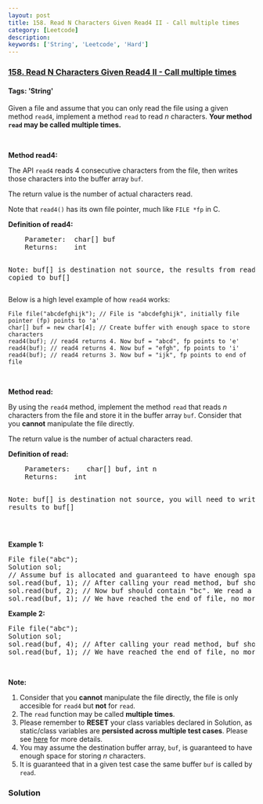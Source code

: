```yaml
---
layout: post
title: 158. Read N Characters Given Read4 II - Call multiple times
category: [Leetcode]
description: 
keywords: ['String', 'Leetcode', 'Hard']
---
```

### [158. Read N Characters Given Read4 II - Call multiple times](https://leetcode.com/problems/read-n-characters-given-read4-ii-call-multiple-times)

#### Tags: 'String'

<div class="content__u3I1 question-content__JfgR"><div><p>Given a file and assume that you can only read the file using a given method <code>read4</code>, implement a method <code>read</code> to read <em>n</em> characters. <strong>Your method <code>read</code> may be called multiple times.</strong></p>
<p> </p>
<p><b>Method read4: </b></p>
<p>The API <code>read4</code> reads 4 consecutive characters from the file, then writes those characters into the buffer array <code>buf</code>.</p>
<p>The return value is the number of actual characters read.</p>
<p>Note that <code>read4()</code> has its own file pointer, much like <code>FILE *fp</code> in C.</p>
<p><b>Definition of read4:</b></p>
<pre>    Parameter:  char[] buf
    Returns:    int

Note: buf[] is destination not source, the results from read4 will be copied to buf[]
</pre>
<p>Below is a high level example of how <code>read4</code> works:</p>
<pre><code>File file("abcdefghijk"); // File is "abcdefghijk", initially file pointer (fp) points to 'a'
char[] buf = new char[4]; // Create buffer with enough space to store characters
read4(buf); // read4 returns 4. Now buf = "abcd", fp points to 'e'
read4(buf); // read4 returns 4. Now buf = "efgh", fp points to 'i'
read4(buf); // read4 returns 3. Now buf = "ijk", fp points to end of file</code>
</pre>
<p> </p>
<p><strong>Method read:</strong></p>
<p>By using the <code>read4</code> method, implement the method <code>read</code> that reads <i>n</i> characters from the file and store it in the buffer array <code>buf</code>. Consider that you <strong>cannot</strong> manipulate the file directly.</p>
<p>The return value is the number of actual characters read.</p>
<p><b>Definition of read: </b></p>
<pre>    Parameters:	char[] buf, int n
    Returns:	int

Note: buf[] is destination not source, you will need to write the results to buf[]
</pre>
<p> </p>
<p><strong>Example 1:</strong></p>
<pre>File file("abc");
Solution sol;
// Assume buf is allocated and guaranteed to have enough space for storing all characters from the file.
sol.read(buf, 1); // After calling your read method, buf should contain "a". We read a total of 1 character from the file, so return 1.
sol.read(buf, 2); // Now buf should contain "bc". We read a total of 2 characters from the file, so return 2.
sol.read(buf, 1); // We have reached the end of file, no more characters can be read. So return 0.
</pre>
<p><strong>Example 2:</strong></p>
<pre>File file("abc");
Solution sol;
sol.read(buf, 4); // After calling your read method, buf should contain "abc". We read a total of 3 characters from the file, so return 3.
sol.read(buf, 1); // We have reached the end of file, no more characters can be read. So return 0.
</pre>
<p> </p>
<p><strong>Note:</strong></p>
<ol>
<li>Consider that you <strong>cannot</strong> manipulate the file directly, the file is only accesible for <code>read4</code> but <strong>not</strong> for <code>read</code>.</li>
<li>The <code>read</code> function may be called <strong>multiple times</strong>.</li>
<li>Please remember to <b>RESET</b> your class variables declared in Solution, as static/class variables are <b>persisted across multiple test cases</b>. Please see <a href="https://leetcode.com/faq/" target="_blank">here</a> for more details.</li>
<li>You may assume the destination buffer array, <code>buf</code>, is guaranteed to have enough space for storing <em>n</em> characters.</li>
<li>It is guaranteed that in a given test case the same buffer <code>buf</code> is called by <code>read</code>.</li>
</ol>
</div></div>

### Solution
